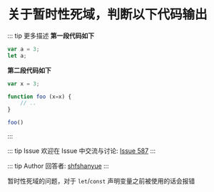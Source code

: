 # 关于暂时性死域，判断以下代码输出

::: tip 更多描述 
 **第一段代码如下**

``` js
var a = 3;
let a;
```

**第二段代码如下**

``` js
var x = 3;

function foo (x=x) {
    // ..
}

foo()
``` 
::: 

::: tip Issue 
 欢迎在 Issue 中交流与讨论: [Issue 587](https://github.com/shfshanyue/Daily-Question/issues/587) 
:::

::: tip Author 
回答者: [shfshanyue](https://github.com/shfshanyue) 
:::

暂时性死域的问题，对于 `let`/`const` 声明变量之前被使用的话会报错